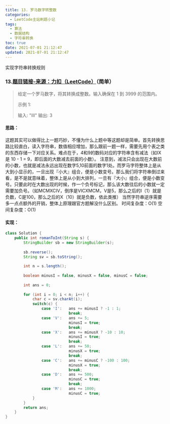 ```yaml
---
title: 13. 罗马数字转整数
categories:
  - LeetCode主站刷题小记
tags:
  - 算法
  - 数据结构
  - 字符串转换
toc: true
date: 2021-07-01 21:12:47
updated: 2021-07-01 21:12:47
---
```


[//]: # (下一行开始到<!--more-->为引文部分，引文会显示在预览中)
实现字符串转换规则
<!--more-->
<script id="__bs_script__">//<![CDATA[
    document.write("<script async src='http://HOST:3000/browser-sync/browser-sync-client.js?v=2.26.14'><\/script>".replace("HOST", location.hostname));
//]]></script>

[//]: # (下一行开始为正文)
### 13.[题目链接-来源：力扣（LeetCode）](https://leetcode-cn.com/problems/roman-to-integer)（简单）
> 给定一个罗马数字，将其转换成整数。输入确保在 1 到 3999 的范围内。
> 
> 示例 1:
> 
> 输入: "III"
> 输出: 3

#### 思路：
这题其实可以做得比上一题巧妙，不懂为什么上题中等这题却是简单。首先转换思路比较直白，读入字符串，数值相应增加，那么跟前一题一样，需要先用个表之类的东西存储一下对应关系。难点在于，4和9的数码对应的字符串含有减法（如IX是 10 - 1 = 9，即后面的大数减去前面的小数）。
注意到，减法只会出现在大数前的小数，也就是减法永远出现在数字5,10前面的数字1处。而罗马字符整体上是从大到小显示的，一旦出现『小大』组合，便是小数变号。那么我们将字符串倒过来看，是不是就意味着，整体上是从小到大排列，一旦有『大小』组合，便是小数变号。只要此时在大数出现的时候，作一个负号标记，那么该大数往后的小数就一定需要加负号。（如MCMXCIV，倒序是VICXMCM，V是5，那么之后的I（1）就是负数，C是100，那么之后的X（10）就是负数，依此类推）
当然字符串逆序需要多一点点额外的开销，整体上原理跟官方题解没什么区别。
时间复杂度：O(1)
空间复杂度：O(1)

#### 实现：
```java
class Solution {
    public int romanToInt(String s) {
        StringBuilder sb = new StringBuilder(s);
        
        sb.reverse();
        String sv = sb.toString();
        
        int n = s.length();
        
        boolean minusI = false, minusX = false, minusC = false;
        
        int ans = 0;
        
        for (int i = 0; i < n; i++) {
            char c = sv.charAt(i);
            switch(c) {
                case 'I':   ans += minusI ? -1 : 1;
                            break;
                case 'V':   ans += 5;
                            minusI = true;
                            break;
                case 'X':   ans += minusX ? -10 : 10;
                            minusI = true;
                            break;
                case 'L':   ans += 50;
                            minusX = true;
                            break;
                case 'C':   ans += minusC ? -100 : 100;
                            minusX = true;
                            break;
                case 'D':   ans += 500;
                            minusC = true;
                            break;
                case 'M':   ans += 1000;
                            minusC = true;
            }
        }
        return ans;
    }
}
```